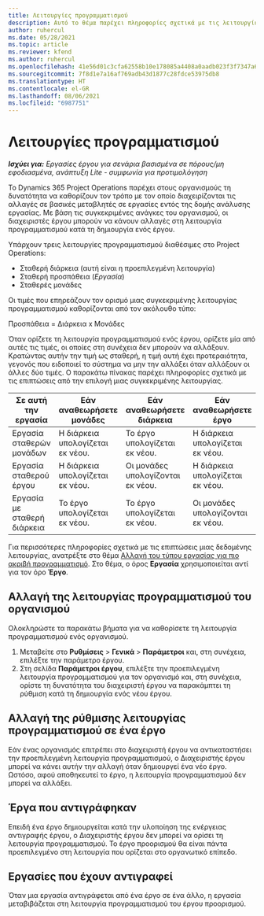 ```yaml
---
title: Λειτουργίες προγραμματισμού
description: Αυτό το θέμα παρέχει πληροφορίες σχετικά με τις λειτουργίες προγραμματισμού.
author: ruhercul
ms.date: 05/28/2021
ms.topic: article
ms.reviewer: kfend
ms.author: ruhercul
ms.openlocfilehash: 41e56d01c3cfa62558b10e178085a4408a0aadb023f3f7347a61d121f542bb08
ms.sourcegitcommit: 7f8d1e7a16af769adb43d1877c28fdce53975db8
ms.translationtype: HT
ms.contentlocale: el-GR
ms.lasthandoff: 08/06/2021
ms.locfileid: "6987751"
---
```

# <a name="scheduling-modes"></a>Λειτουργίες προγραμματισμού

_**Ισχύει για:** Εργασίες έργου για σενάρια βασισμένα σε πόρους/μη εφοδιασμένα, ανάπτυξη Lite - συμφωνία για προτιμολόγηση_


Το Dynamics 365 Project Operations παρέχει στους οργανισμούς τη δυνατότητα να καθορίζουν τον τρόπο με τον οποίο διαχειρίζονται τις αλλαγές σε βασικές μεταβλητές σε εργασίες εντός της δομής ανάλυσης εργασίας. Με βάση τις συγκεκριμένες ανάγκες του οργανισμού, οι διαχειριστές έργου μπορούν να κάνουν αλλαγές στη λειτουργία προγραμματισμού κατά τη δημιουργία ενός έργου.

Υπάρχουν τρεις λειτουργίες προγραμματισμού διαθέσιμες στο Project Operations:

  - Σταθερή διάρκεια (αυτή είναι η προεπιλεγμένη λειτουργία)
  - Σταθερή προσπάθεια (*Εργασία*)
  - Σταθερές μονάδες

Οι τιμές που επηρεάζουν τον ορισμό μιας συγκεκριμένης λειτουργίας προγραμματισμού καθορίζονται από τον ακόλουθο τύπο:

  Προσπάθεια = Διάρκεια x Μονάδες

Όταν ορίζετε τη λειτουργία προγραμματισμού ενός έργου, ορίζετε μία από αυτές τις τιμές, οι οποίες στη συνέχεια δεν μπορούν να αλλάξουν. Κρατώντας αυτήν την τιμή ως σταθερή, η τιμή αυτή έχει προτεραιότητα, γεγονός που ειδοποιεί το σύστημα να μην την αλλάξει όταν αλλάξουν οι άλλες δύο τιμές. Ο παρακάτω πίνακας παρέχει πληροφορίες σχετικά με τις επιπτώσεις από την επιλογή μιας συγκεκριμένης λειτουργίας.

| **Σε αυτή την εργασία**             | **Εάν αναθεωρήσετε μονάδες**   | **Εάν αναθεωρήσετε διάρκεια** | **Εάν αναθεωρήσετε έργο**  |
|----------------------|---------------------------|----------------------------|---------------------------|
| Εργασία σταθερών μονάδων     | Η διάρκεια υπολογίζεται εκ νέου. | Το έργο υπολογίζεται εκ νέου.    | Η διάρκεια υπολογίζεται εκ νέου. |
| Εργασία σταθερού έργου    | Η διάρκεια υπολογίζεται εκ νέου. | Οι μονάδες υπολογίζονται εκ νέου.    | Η διάρκεια υπολογίζεται εκ νέου. |
| Εργασία με σταθερή διάρκεια  | Το έργο υπολογίζεται εκ νέου.   | Το έργο υπολογίζεται εκ νέου.    | Οι μονάδες υπολογίζονται εκ νέου.   |

Για περισσότερες πληροφορίες σχετικά με τις επιπτώσεις μιας δεδομένης λειτουργίας, ανατρέξτε στο θέμα [Αλλαγή του τύπου εργασίας για πιο ακριβή προγραμματισμό](https://support.microsoft.com/en-us/office/change-the-task-type-for-more-accurate-scheduling-b0b969ad-45bc-4e9e-8967-435587548a72). Στο θέμα, ο όρος **Εργασία** χρησιμοποιείται αντί για τον όρο **Έργο**.

## <a name="change-the-organizations-scheduling-mode"></a>Αλλαγή της λειτουργίας προγραμματισμού του οργανισμού

Ολοκληρώστε τα παρακάτω βήματα για να καθορίσετε τη λειτουργία προγραμματισμού ενός οργανισμού.

1. Μεταβείτε στο **Ρυθμίσεις** \> **Γενικά** \> **Παράμετροι** και, στη συνέχεια, επιλέξτε την παράμετρο έργου. 
2. Στη σελίδα **Παράμετροι έργου**, επιλέξτε την προεπιλεγμένη λειτουργία προγραμματισμού για τον οργανισμό και, στη συνέχεια, ορίστε τη δυνατότητα του διαχειριστή έργου να παρακάμπτει τη ρύθμιση κατά τη δημιουργία ενός νέου έργου.

## <a name="change-the-scheduling-mode-setting-on-a-project"></a>Αλλαγή της ρύθμισης λειτουργίας προγραμματισμού σε ένα έργο

Εάν ένας οργανισμός επιτρέπει στο διαχειριστή έργου να αντικαταστήσει την προεπιλεγμένη λειτουργία προγραμματισμού, ο Διαχειριστής έργου μπορεί να κάνει αυτήν την αλλαγή όταν δημιουργεί ένα νέο έργο. Ωστόσο, αφού αποθηκευτεί το έργο, η λειτουργία προγραμματισμού δεν μπορεί να αλλάξει.

## <a name="copied-projects"></a>Έργα που αντιγράφηκαν

Επειδή ένα έργο δημιουργείται κατά την υλοποίηση της ενέργειας αντιγραφής έργου, ο Διαχειριστής έργου δεν μπορεί να ορίσει τη λειτουργία προγραμματισμού. Το έργο προορισμού θα είναι πάντα προεπιλεγμένο στη λειτουργία που ορίζεται στο οργανωτικό επίπεδο.

## <a name="copied-tasks"></a>Εργασίες που έχουν αντιγραφεί

Όταν μια εργασία αντιγράφεται από ένα έργο σε ένα άλλο, η εργασία μεταβιβάζεται στη λειτουργία προγραμματισμού του έργου προορισμού.
